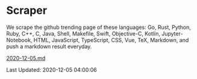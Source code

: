 # Scraper

We scrape the github trending page of these languages: Go, Rust, Python, Ruby, C++, C, Java, Shell, Makefile, Swift, Objective-C, Kotlin, Jupyter-Notebook, HTML, JavaScript, TypeScript, CSS, Vue, TeX, Markdown, and push a markdown result everyday.

[2020-12-05.md](https://github.com/yangwenmai/github-trending-backup/blob/master/2020-12-05.md)

Last Updated: 2020-12-05 04:00:06